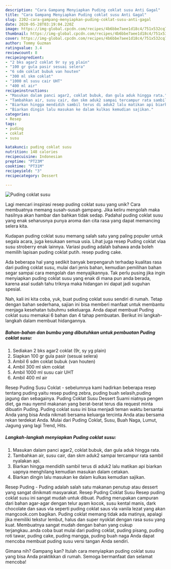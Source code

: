 ```yaml
---
description: "Cara Gampang Menyiapkan Puding coklat susu Anti Gagal"
title: "Cara Gampang Menyiapkan Puding coklat susu Anti Gagal"
slug: 2202-cara-gampang-menyiapkan-puding-coklat-susu-anti-gagal
date: 2020-05-28T03:19:04.220Z
image: https://img-global.cpcdn.com/recipes/4b6bbe7aee1d18c4/751x532cq70/puding-coklat-susu-foto-resep-utama.jpg
thumbnail: https://img-global.cpcdn.com/recipes/4b6bbe7aee1d18c4/751x532cq70/puding-coklat-susu-foto-resep-utama.jpg
cover: https://img-global.cpcdn.com/recipes/4b6bbe7aee1d18c4/751x532cq70/puding-coklat-susu-foto-resep-utama.jpg
author: Tommy Guzman
ratingvalue: 3.4
reviewcount: 8
recipeingredient:
- "2 bks agar2 coklat 9r sy yg plain"
- "100 gr gula pasir sesuai selera"
- "6 sdm coklat bubuk van houten"
- "300 ml skm coklat"
- "1000 ml susu cair UHT"
- "400 ml air"
recipeinstructions:
- "Masukan dalam panci agar2, coklat bubuk, dan gula aduk hingga rata."
- "Tambahkan air, susu cair, dan skm aduk2 sampai tercampur rata sambil nyalakan api."
- "Biarkan hingga mendidih sambil terus di aduk2 lalu matikan api biarkan uapnya menghilang kemudian masukan dalam cetakan."
- "Biarkan dingin lalu masukan ke dalam kulkas kemudian sajikan."
categories:
- Resep
tags:
- puding
- coklat
- susu

katakunci: puding coklat susu 
nutrition: 148 calories
recipecuisine: Indonesian
preptime: "PT23M"
cooktime: "PT31M"
recipeyield: "3"
recipecategory: Dessert

---
```



![Puding coklat susu](https://img-global.cpcdn.com/recipes/4b6bbe7aee1d18c4/751x532cq70/puding-coklat-susu-foto-resep-utama.jpg)

Lagi mencari inspirasi resep puding coklat susu yang unik? Cara membuatnya memang susah-susah gampang. Jika keliru mengolah maka hasilnya akan hambar dan bahkan tidak sedap. Padahal puding coklat susu yang enak seharusnya punya aroma dan cita rasa yang dapat memancing selera kita.

Kudapan puding coklat susu memang salah satu yang paling populer untuk segala acara, juga kesukaan semua usia. Lihat juga resep Puding coklat vlaa susu stroberry enak lainnya. Variasi puding adalah bahawa anda boleh memilih lapisan puding coklat putih. resep puding cake.

Ada beberapa hal yang sedikit banyak berpengaruh terhadap kualitas rasa dari puding coklat susu, mulai dari jenis bahan, kemudian pemilihan bahan segar sampai cara mengolah dan menyajikannya. Tak perlu pusing jika ingin menyiapkan puding coklat susu yang enak di mana pun anda berada, karena asal sudah tahu triknya maka hidangan ini dapat jadi suguhan spesial.


Nah, kali ini kita coba, yuk, buat puding coklat susu sendiri di rumah. Tetap dengan bahan sederhana, sajian ini bisa memberi manfaat untuk membantu menjaga kesehatan tubuhmu sekeluarga. Anda dapat membuat Puding coklat susu memakai 6 bahan dan 4 tahap pembuatan. Berikut ini langkah-langkah dalam membuat hidangannya.

<!--inarticleads1-->

##### Bahan-bahan dan bumbu yang dibutuhkan untuk pembuatan Puding coklat susu:

1. Sediakan 2 bks agar2 coklat (9r, sy yg plain)
1. Siapkan 100 gr gula pasir (sesuai selera)
1. Ambil 6 sdm coklat bubuk (van houten)
1. Ambil 300 ml skm coklat
1. Ambil 1000 ml susu cair UHT
1. Ambil 400 ml air


Resep Puding Susu Coklat - sebelumnya kami hadirkan beberapa resep tentang puding yaitu resep puding zebra, puding buah selasih,puding jagung dan sebagainya. Puding Coklat Susu Dessert Suami niatnya pengen diet, ga mau nyemil makanan yang berat-berat terus dia request minta dibuatin Puding. Puding coklat susu ini bisa menjadi teman waktu bersantai Anda yang bisa Anda nikmati bersama keluarga tercinta Anda atau bersama rekan terdekat Anda. Mulai dari Puding Coklat, Susu, Buah Naga, Lumut, Jagung yang lagi Trend, Hits. 

<!--inarticleads2-->

##### Langkah-langkah menyiapkan Puding coklat susu:

1. Masukan dalam panci agar2, coklat bubuk, dan gula aduk hingga rata.
1. Tambahkan air, susu cair, dan skm aduk2 sampai tercampur rata sambil nyalakan api.
1. Biarkan hingga mendidih sambil terus di aduk2 lalu matikan api biarkan uapnya menghilang kemudian masukan dalam cetakan.
1. Biarkan dingin lalu masukan ke dalam kulkas kemudian sajikan.


Resep Puding - Puding adalah salah satu makanan penutup atau dessert yang sangat dinikmati masyarakat. Resep Puding Coklat Susu Resep puding coklat susu ini sangat mudah untuk dibuat. Puding merupakan campuran dari bahan agar-agar dengan telur ayam kocok, susu kental manis, dark chocolate dan saus vla seperti puding coklat saus vla vanila lezat yang akan mangcook.com bagikan. Puding coklat memang tidak ada matinya, apalagi jika memiliki tekstur lembut, halus dan super nyoklat dengan rasa susu yang kuat. Membuatnya sangat mudah dengan bahan yang cukup terjangkau..anda coba buat mulai dari puding coklat, puding pisang, puding roti tawar, puding cake, puding mangga, puding buah naga Anda dapat mencoba membuat puding susu versi tangan Anda sendiri. 

Gimana nih? Gampang kan? Itulah cara menyiapkan puding coklat susu yang bisa Anda praktikkan di rumah. Semoga bermanfaat dan selamat mencoba!

